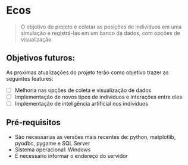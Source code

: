 # Ecos

> O objetivo do projeto é coletar as posições de indivíduos em uma simulação e registrá-las em um banco da dados, com opções de visualização.

## Objetivos futuros:

As proximas atualizações do projeto terão como objetivo trazer as seguintes features:

- [ ] Melhoria nas opções de coleta e visualização de dados
- [ ] Implementação de novos tipos de individuos e interações entre eles
- [ ] Implementação de inteligência artificial nos individuos

## Pré-requisitos

* São necessarias as versões mais recentes de: python, matplotlib, pyodbc, pygame e SQL Server
* Sistema operacional: Windows
* É necessario informar o endereço do servidor
